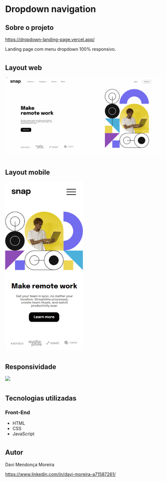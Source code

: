 # Dropdown navigation

## Sobre o projeto

https://dropdown-landing-page.vercel.app/

Landing page com menu dropdown 100% responsivo.

#

## Layout web

<img src="./assets/gif-web2.gif">

#

## Layout mobile 

<img src="./assets/mobile-print.png" width="250">

# 

## Responsividade

<img src="./assets/gif-responsividade.gif">

#

## Tecnologias utilizadas

### Front-End

- HTML
- CSS
- JavaScript

#

## Autor

Davi Mendonça Moreira

https://www.linkedin.com/in/davi-moreira-a71587261/
